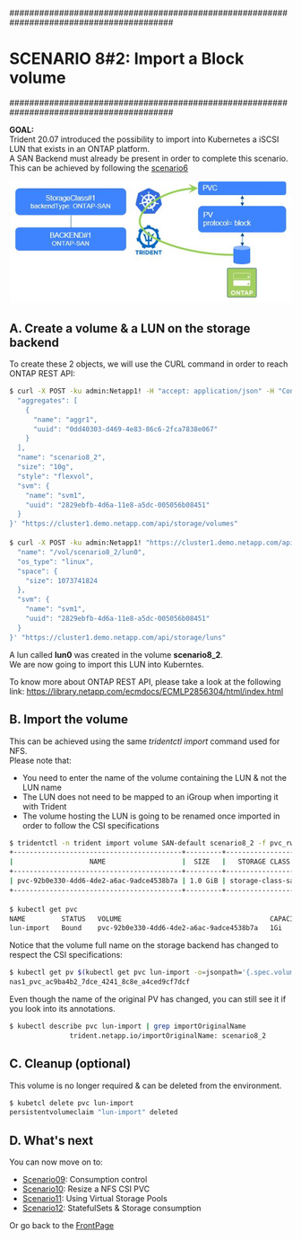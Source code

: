 #########################################################################################
# SCENARIO 8#2: Import a Block volume
#########################################################################################

**GOAL:**  
Trident 20.07 introduced the possibility to import into Kubernetes a iSCSI LUN that exists in an ONTAP platform.  
A SAN Backend must already be present in order to complete this scenario. This can be achieved by following the [scenario6](../../Scenario06)

![Scenario8#2](../Images/scenario8_2.jpg "Scenario8#2")

## A. Create a volume & a LUN on the storage backend

To create these 2 objects, we will use the CURL command in order to reach ONTAP REST API:

```bash
$ curl -X POST -ku admin:Netapp1! -H "accept: application/json" -H "Content-Type: application/json" -d '{
  "aggregates": [
    {
      "name": "aggr1",
      "uuid": "0dd40303-d469-4e83-86c6-2fca7838e067"
    }
  ],
  "name": "scenario8_2",
  "size": "10g",
  "style": "flexvol",
  "svm": {
    "name": "svm1",
    "uuid": "2829ebfb-4d6a-11e8-a5dc-005056b08451"
  }
}' "https://cluster1.demo.netapp.com/api/storage/volumes"

$ curl -X POST -ku admin:Netapp1! "https://cluster1.demo.netapp.com/api/storage/luns" -H "accept: application/json" -H "Content-Type: application/json" -d '{
  "name": "/vol/scenario8_2/lun0",
  "os_type": "linux",
  "space": {
    "size": 1073741824
  },
  "svm": {
    "name": "svm1",
    "uuid": "2829ebfb-4d6a-11e8-a5dc-005056b08451"
  }
}' "https://cluster1.demo.netapp.com/api/storage/luns"
```

A lun called **lun0** was created in the volume **scenario8_2**.  
We are now going to import this LUN into Kuberntes.

To know more about ONTAP REST API, please take a look at the following link:
https://library.netapp.com/ecmdocs/ECMLP2856304/html/index.html

## B. Import the volume

This can be achieved using the same _tridentctl import_ command used for NFS.  
Please note that:

- You need to enter the name of the volume containing the LUN & not the LUN name
- The LUN does not need to be mapped to an iGroup when importing it with Trident
- The volume hosting the LUN is going to be renamed once imported in order to follow the CSI specifications

```bash
$ tridentctl -n trident import volume SAN-default scenario8_2 -f pvc_rwo_import.yaml
+------------------------------------------+---------+-------------------+----------+--------------------------------------+--------+---------+
|                   NAME                   |  SIZE   |   STORAGE CLASS   | PROTOCOL |             BACKEND UUID             | STATE  | MANAGED |
+------------------------------------------+---------+-------------------+----------+--------------------------------------+--------+---------+
| pvc-92b0e330-4dd6-4de2-a6ac-9adce4538b7a | 1.0 GiB | storage-class-san | block    | f75dcd7f-b69c-4910-85ed-caec90bbccc9 | online | true    |
+------------------------------------------+---------+-------------------+----------+--------------------------------------+--------+---------+

$ kubectl get pvc
NAME         STATUS   VOLUME                                     CAPACITY   ACCESS MODES   STORAGECLASS        AGE
lun-import   Bound    pvc-92b0e330-4dd6-4de2-a6ac-9adce4538b7a   1Gi        RWO            storage-class-san   37s
```

Notice that the volume full name on the storage backend has changed to respect the CSI specifications:

```bash
$ kubectl get pv $(kubectl get pvc lun-import -o=jsonpath='{.spec.volumeName}') -o=jsonpath='{.spec.csi.volumeAttributes.internalName}{"\n"}'
nas1_pvc_ac9ba4b2_7dce_4241_8c8e_a4ced9cf7dcf
```

Even though the name of the original PV has changed, you can still see it if you look into its annotations.

```bash
$ kubectl describe pvc lun-import | grep importOriginalName
               trident.netapp.io/importOriginalName: scenario8_2
```

## C. Cleanup (optional)

This volume is no longer required & can be deleted from the environment.

```bash
$ kubetcl delete pvc lun-import
persistentvolumeclaim "lun-import" deleted
```

## D. What's next

You can now move on to:

- [Scenario09](../../Scenario09): Consumption control  
- [Scenario10](../../Scenario10): Resize a NFS CSI PVC
- [Scenario11](../../Scenario11): Using Virtual Storage Pools 
- [Scenario12](../../Scenario12): StatefulSets & Storage consumption  

Or go back to the [FrontPage](https://github.com/YvosOnTheHub/LabNetApp)